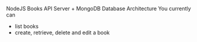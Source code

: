 NodeJS Books API Server + MongoDB Database Architecture
You currently can
- list books
- create, retrieve, delete and edit a book
